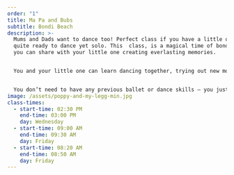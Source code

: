 ```yaml
---
order: "1"
title: Ma Pa and Bubs
subtitle: Bondi Beach
description: >-
  Mums and Dads want to dance too! Perfect class if you have a little one not
  quite ready to dance yet solo. This  class, is a magical time of bonding that
  you can share with your little one creating everlasting memories.


  You and your little one can learn dancing together, trying out new moves and testing your performance skills. Listen to the music and let little one express what they feel.


  You don’t need to have any previous ballet or dance skills – you just need to be ready to have a fabulous time with your dancer. Be ready to dance, move, sing, play and have plenty of fun – just like your little person!
image: /assets/poppy-and-my-legg-min.jpg
class-times:
  - start-time: 02:30 PM
    end-time: 03:00 PM
    day: Wednesday
  - start-time: 09:00 AM
    end-time: 09:30 AM
    day: Friday
  - start-time: 08:20 AM
    end-time: 08:50 AM
    day: Friday
---
```

